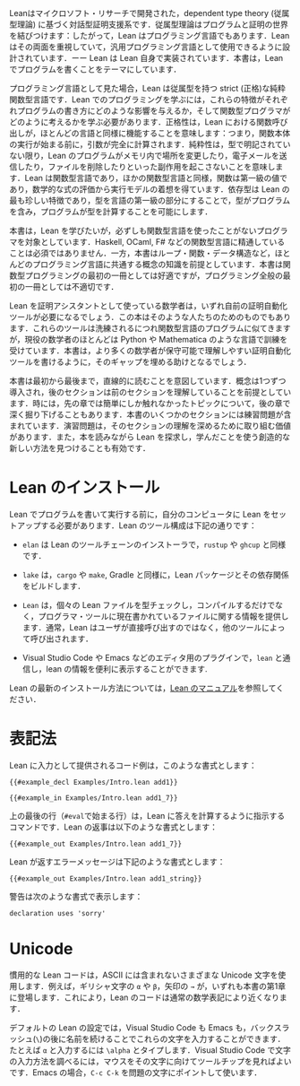 

<!-- Lean is an interactive theorem prover developed at Microsoft Research, based on dependent type theory.
Dependent type theory unites the worlds of programs and proofs; thus, Lean is also a programming language.
Lean takes its dual nature seriously, and it is designed to be suitable for use as a general-purpose programming language—Lean is even implemented in itself.
This book is about writing programs in Lean. -->

Leanはマイクロソフト・リサーチで開発された，dependent type theory (従属型理論) に基づく対話型証明支援系です．従属型理論はプログラムと証明の世界を結びつけます：したがって，Lean はプログラミング言語でもあります．Lean はその両面を重視していて，汎用プログラミング言語として使用できるように設計されています．ーー Lean は Lean 自身で実装されています．本書は，Lean でプログラムを書くことをテーマにしています．

<!-- When viewed as a programming language, Lean is a strict pure functional language with dependent types.
A large part of learning to program with Lean consists of learning how each of these attributes affects the way programs are written, and how to think like a functional programmer.
_Strictness_ means that function calls in Lean work similarly to the way they do in most languages: the arguments are fully computed before the function's body begins running.
_Purity_ means that Lean programs cannot have side effects such as modifying locations in memory, sending emails, or deleting files without the program's type saying so.
Lean is a _functional_ language in the sense that functions are first-class values like any other and that the execution model is inspired by the evaluation of mathematical expressions.
_Dependent types_, which are the most unusual feature of Lean, make types into a first-class part of the language, allowing types to contain programs and programs to compute types. -->

プログラミング言語として見た場合，Lean は従属型を持つ strict (正格)な純粋関数型言語です．Lean でのプログラミングを学ぶには，これらの特徴がそれぞれプログラムの書き方にどのような影響を与えるか，そして関数型プログラマがどのように考えるかを学ぶ必要があります．正格性は，Lean における関数呼び出しが，ほとんどの言語と同様に機能することを意味します：つまり，関数本体の実行が始まる前に，引数が完全に計算されます．純粋性は，型で明記されていない限り，Lean のプログラムがメモリ内で場所を変更したり，電子メールを送信したり，ファイルを削除したりといった副作用を起こさないことを意味します．Lean は関数型言語であり，ほかの関数型言語と同様，関数は第一級の値であり，数学的な式の評価から実行モデルの着想を得ています．依存型は Lean の最も珍しい特徴であり，型を言語の第一級の部分にすることで，型がプログラムを含み，プログラムが型を計算することを可能にします．

<!-- This book is intended for programmers who want to learn Lean, but who have not necessarily used a functional programming language before.
Familiarity with functional languages such as Haskell, OCaml, or F# is not required.
On the other hand, this book does assume knowledge of concepts like loops, functions, and data structures that are common to most programming languages.
While this book is intended to be a good first book on functional programming, it is not a good first book on programming in general. -->

本書は，Lean を学びたいが，必ずしも関数型言語を使ったことがないプログラマを対象としています．Haskell, OCaml, F# などの関数型言語に精通していることは必須ではありません．一方，本書はループ・関数・データ構造など，ほとんどのプログラミング言語に共通する概念の知識を前提としています．本書は関数型プログラミングの最初の一冊としては好適ですが，プログラミング全般の最初の一冊としては不適切です．

<!-- Mathematicians who are using Lean as a proof assistant will likely need to write custom proof automation tools at some point.
This book is also for them.
As these tools become more sophisticated, they begin to resemble programs in functional languages, but most working mathematicians are trained in languages like Python and Mathematica.
This book can help bridge the gap, empowering more mathematicians to write maintainable and understandable proof automation tools. -->

Lean を証明アシスタントとして使っている数学者は，いずれ自前の証明自動化ツールが必要になるでしょう．この本はそのような人たちのためのものでもあります．これらのツールは洗練されるにつれ関数型言語のプログラムに似てきますが，現役の数学者のほとんどは Python や Mathematica のような言語で訓練を受けています．本書は，より多くの数学者が保守可能で理解しやすい証明自動化ツールを書けるように，そのギャップを埋める助けとなるでしょう．

<!-- This book is intended to be read linearly, from the beginning to the end.
Concepts are introduced one at a time, and later sections assume familiarity with earlier sections.
Sometimes, later chapters will go into depth on a topic that was only briefly addressed earlier on.
Some sections of the book contain exercises.
These are worth doing, in order to cement your understanding of the section.
It is also useful to explore Lean as you read the book, finding creative new ways to use what you have learned. -->

本書は最初から最後まで，直線的に読むことを意図しています．概念は1つずつ導入され，後のセクションは前のセクションを理解していることを前提としています．時には，先の章では簡単にしか触れなかったトピックについて，後の章で深く掘り下げることもあります．本書のいくつかのセクションには練習問題が含まれています．演習問題は，そのセクションの理解を深めるために取り組む価値があります．また，本を読みながら Lean を探求し，学んだことを使う創造的な新しい方法を見つけることも有効です．

<!-- # Getting Lean -->
# Lean のインストール

<!-- Before writing and running programs written in Lean, you'll need to set up Lean on your own computer.
The Lean tooling consists of the following: -->

Lean でプログラムを書いて実行する前に，自分のコンピュータに Lean をセットアップする必要があります．Lean のツール構成は下記の通りです：

 <!-- * `elan` manages the Lean compiler toolchains, similarly to `rustup` or `ghcup`. -->
 * `elan` は Lean のツールチェーンのインストーラで，`rustup` や `ghcup` と同様です．
 <!-- * `lake` builds Lean packages and their dependencies, similarly to `cargo`, `make`, or Gradle. -->
 * `lake` は，`cargo` や `make`, Gradle と同様に，Lean パッケージとその依存関係をビルドします．
 <!-- * `lean` type checks and compiles individual Lean files as well as providing information to programmer tools about files that are currently being written.
   Normally, `lean` is invoked by other tools rather than directly by users. -->
 * `Lean` は，個々の Lean ファイルを型チェックし，コンパイルするだけでなく，プログラマ・ツールに現在書かれているファイルに関する情報を提供します．通常，Lean はユーザが直接呼び出すのではなく，他のツールによって呼び出されます．
 <!-- * Plugins for editors, such as Visual Studio Code or Emacs, that communicate with `lean` and present its information conveniently. -->
 * Visual Studio Code や Emacs などのエディタ用のプラグインで，`lean` と通信し，lean の情報を便利に表示することができます.

<!-- Please refer to the [Lean manual](https://leanprover.github.io/lean4/doc/quickstart.html) for up-to-date instructions for installing Lean. -->

Lean の最新のインストール方法については，[Lean のマニュアル](https://leanprover.github.io/lean4/doc/quickstart.html)を参照してください．

<!-- # Typographical Conventions -->
# 表記法

<!-- Code examples that are provided to Lean as _input_ are formatted like this: -->

Lean に入力として提供されるコード例は，このような書式とします：

```lean
{{#example_decl Examples/Intro.lean add1}}

{{#example_in Examples/Intro.lean add1_7}}
```

<!-- The last line above (beginning with `#eval`) is a command that instructs Lean to calculate an answer.
Lean's replies are formatted like this: -->

上の最後の行（`#eval`で始まる行）は，Lean に答えを計算するように指示するコマンドです．Lean の返事は以下のような書式とします：

```output info
{{#example_out Examples/Intro.lean add1_7}}
```

<!-- Error messages returned by Lean are formatted like this: -->

Lean が返すエラーメッセージは下記のような書式とします：

```output error
{{#example_out Examples/Intro.lean add1_string}}
```

<!-- Warnings are formatted like this: -->

警告は次のような書式で表示します：

```output warning
declaration uses 'sorry'
```

<!-- # Unicode -->
# Unicode

<!-- Idiomatic Lean code makes use of a variety of Unicode characters that are not part of ASCII.
For instance, Greek letters like `α` and `β` and the arrow `→` both occur in the first chapter of this book.
This allows Lean code to more closely resemble ordinary mathematical notation. -->

慣用的な Lean コードは，ASCII には含まれないさまざまな Unicode 文字を使用します．例えば，ギリシャ文字の `α` や `β`，矢印の `→` が，いずれも本書の第1章に登場します．これにより，Lean のコードは通常の数学表記により近くなります．

<!-- With the default Lean settings, both Visual Studio Code and Emacs allow these characters to be typed with a backslash (`\`) followed by a name.
For example, to enter `α`, type `\alpha`.
To find out how to type a character in Visual Studio Code, point the mouse at it and look at the tooltip.
In Emacs, use `C-c C-k` with point on the character in question. -->

デフォルトの Lean の設定では，Visual Studio Code も Emacs も，バックスラッシュ(`\`)の後に名前を続けることでこれらの文字を入力することができます．たとえば `α` と入力するには `\alpha` とタイプします．Visual Studio Code で文字の入力方法を調べるには，マウスをその文字に向けてツールチップを見ればよいです．Emacs の場合，`C-c C-k` を問題の文字にポイントして使います．